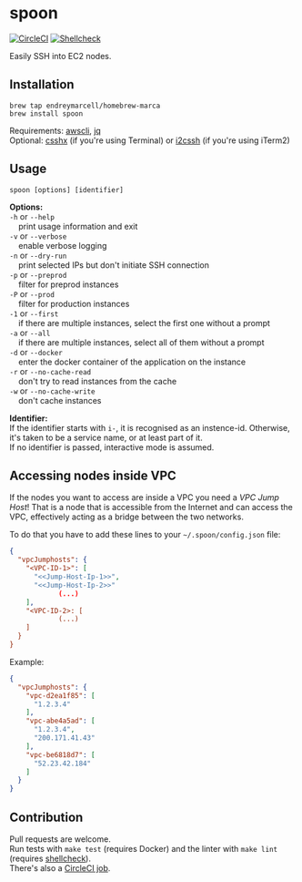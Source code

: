 # spoon

[![CircleCI](https://circleci.com/gh/endreymarcell/spoon.svg?style=svg)](https://circleci.com/gh/endreymarcell/spoon)
[![Shellcheck](https://img.shields.io/badge/code%20style-shellcheck-lightgrey.svg)](https://github.com/koalaman/shellcheck)

Easily SSH into EC2 nodes.

## Installation

```
brew tap endreymarcell/homebrew-marca
brew install spoon
```
Requirements: [awscli](https://aws.amazon.com/cli/), [jq](https://stedolan.github.io/jq/)  
Optional: [csshx](https://github.com/brockgr/csshx) (if you're using Terminal) or [i2cssh](https://github.com/wouterdebie/i2cssh) (if you're using iTerm2)

## Usage

`spoon [options] [identifier]`

__Options:__  
`-h` or `--help`  
&nbsp;&nbsp;&nbsp;&nbsp;print usage information and exit  
`-v` or `--verbose`  
&nbsp;&nbsp;&nbsp;&nbsp;enable verbose logging  
`-n` or `--dry-run`  
&nbsp;&nbsp;&nbsp;&nbsp;print selected IPs but don't initiate SSH connection  
`-p` or `--preprod`  
&nbsp;&nbsp;&nbsp;&nbsp;filter for preprod instances  
`-P` or `--prod`  
&nbsp;&nbsp;&nbsp;&nbsp;filter for production instances  
`-1` or `--first`  
&nbsp;&nbsp;&nbsp;&nbsp;if there are multiple instances, select the first one without a prompt  
`-a` or `--all`  
&nbsp;&nbsp;&nbsp;&nbsp;if there are multiple instances, select all of them without a prompt  
`-d` or `--docker`  
&nbsp;&nbsp;&nbsp;&nbsp;enter the docker container of the application on the instance  
`-r` or `--no-cache-read`  
&nbsp;&nbsp;&nbsp;&nbsp;don't try to read instances from the cache  
`-w` or `--no-cache-write`  
&nbsp;&nbsp;&nbsp;&nbsp;don't cache instances  

__Identifier:__  
If the identifier starts with `i-`, it is recognised as an instence-id. Otherwise, it's taken to be a service name, or at least part of it.  
If no identifier is passed, interactive mode is assumed.  

## Accessing nodes inside VPC

If the nodes you want to access are inside a VPC you need a *VPC Jump Host*!
That is a node that is accessible from the Internet and can access the VPC,
effectively acting as a bridge between the two networks.

To do that you have to add these lines to your `~/.spoon/config.json` file:
```json
{
  "vpcJumphosts": {
    "<VPC-ID-1>": [
      "<<Jump-Host-Ip-1>>",
      "<<Jump-Host-Ip-2>>"
			(...)
    ],
    "<VPC-ID-2>: [
			(...)
    ]
  }
}
```

Example:
```json
{
  "vpcJumphosts": {
    "vpc-d2ea1f85": [
      "1.2.3.4"
    ],
    "vpc-abe4a5ad": [
      "1.2.3.4",
      "200.171.41.43"
    ],
    "vpc-be6818d7": [
      "52.23.42.184"
    ]
  }
}
```

## Contribution
Pull requests are welcome.  
Run tests with `make test` (requires Docker) and the linter with `make lint` (requires [shellcheck](https://github.com/koalaman/shellcheck)).  
There's also a [CircleCI job](https://circleci.com/gh/endreymarcell/spoon).
